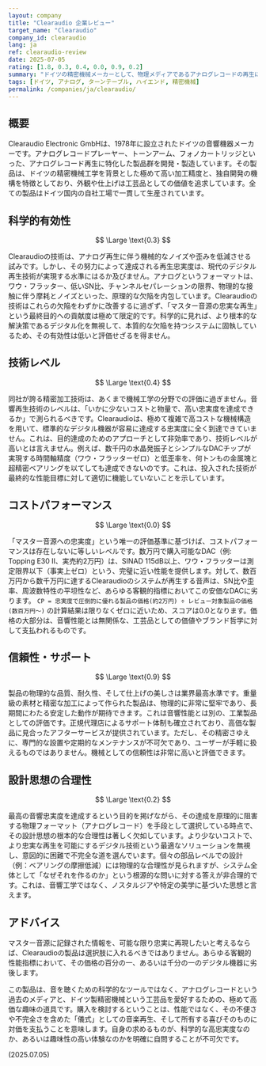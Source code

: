 ```yaml
---
layout: company
title: "Clearaudio 企業レビュー"
target_name: "Clearaudio"
company_id: clearaudio
lang: ja
ref: clearaudio-review
date: 2025-07-05
rating: [1.8, 0.3, 0.4, 0.0, 0.9, 0.2]
summary: "ドイツの精密機械メーカーとして、物理メディアであるアナログレコードの再生に特化した製品群を展開。その製造品質は工芸品の域に達するが、音響再生の絶対的な目的である「マスター音源への忠実度」という科学的指標においては、現代の標準的なデジタル再生技術に遠く及ばない。極めて高価な価格設定と性能の乖離から、高忠実度再生を目指す上での合理的な選択肢とはなり得ず、完全に趣味と嗜好の領域に存在するプロダクトである。"
tags: [ドイツ, アナログ, ターンテーブル, ハイエンド, 精密機械]
permalink: /companies/ja/clearaudio/
---
```


## 概要

Clearaudio Electronic GmbHは、1978年に設立されたドイツの音響機器メーカーです。アナログレコードプレーヤー、トーンアーム、フォノカートリッジといった、アナログレコード再生に特化した製品群を開発・製造しています。その製品は、ドイツの精密機械工学を背景とした極めて高い加工精度と、独自開発の機構を特徴としており、外観や仕上げは工芸品としての価値を追求しています。全ての製品はドイツ国内の自社工場で一貫して生産されています。

## 科学的有効性

$$ \Large \text{0.3} $$

Clearaudioの技術は、アナログ再生に伴う機械的なノイズや歪みを低減させる試みです。しかし、その努力によって達成される再生忠実度は、現代のデジタル再生技術が実現する水準にはるか及びません。アナログというフォーマットは、ワウ・フラッター、低いSN比、チャンネルセパレーションの限界、物理的な接触に伴う摩耗とノイズといった、原理的な欠陥を内包しています。Clearaudioの技術はこれらの欠陥をわずかに改善するに過ぎず、「マスター音源の忠実な再生」という最終目的への貢献度は極めて限定的です。科学的に見れば、より根本的な解決策であるデジタル化を無視して、本質的な欠陥を持つシステムに固執しているため、その有効性は低いと評価せざるを得ません。

## 技術レベル

$$ \Large \text{0.4} $$

同社が誇る精密加工技術は、あくまで機械工学の分野での評価に過ぎません。音響再生技術のレベルは、「いかに少ないコストと物量で、高い忠実度を達成できるか」で測られるべきです。Clearaudioは、極めて複雑で高コストな機械構造を用いて、標準的なデジタル機器が容易に達成する忠実度に全く到達できていません。これは、目的達成のためのアプローチとして非効率であり、技術レベルが高いとは言えません。例えば、数千円の水晶発振子とシンプルなDACチップが実現する時間軸精度（ワウ・フラッターゼロ）と低歪率を、何トンもの金属塊と超精密ベアリングを以てしても達成できないのです。これは、投入された技術が最終的な性能目標に対して適切に機能していないことを示しています。

## コストパフォーマンス

$$ \Large \text{0.0} $$

「マスター音源への忠実度」という唯一の評価基準に基づけば、コストパフォーマンスは存在しないに等しいレベルです。数万円で購入可能なDAC（例: Topping E30 II、実売約2万円）は、SINAD 115dB以上、ワウ・フラッターは測定限界以下（事実上ゼロ）という、完璧に近い性能を提供します。対して、数百万円から数千万円に達するClearaudioのシステムが再生する音声は、SN比や歪率、周波数特性の平坦性など、あらゆる客観的指標においてこの安価なDACに劣ります。
`CP = 忠実度で圧倒的に優れる製品の価格(約2万円) ÷ レビュー対象製品の価格(数百万円～)` の計算結果は限りなくゼロに近いため、スコアは0.0となります。価格の大部分は、音響性能とは無関係な、工芸品としての価値やブランド哲学に対して支払われるものです。

## 信頼性・サポート

$$ \Large \text{0.9} $$

製品の物理的な品質、耐久性、そして仕上げの美しさは業界最高水準です。重量級の素材と精密な加工によって作られた製品は、物理的に非常に堅牢であり、長期間にわたる安定した動作が期待できます。これは音響性能とは別の、工業製品としての評価です。正規代理店によるサポート体制も確立されており、高価な製品に見合ったアフターサービスが提供されています。ただし、その精密さゆえに、専門的な設置や定期的なメンテナンスが不可欠であり、ユーザーが手軽に扱えるものではありません。機械としての信頼性は非常に高いと評価できます。

## 設計思想の合理性

$$ \Large \text{0.2} $$

最高の音響忠実度を達成するという目的を掲げながら、その達成を原理的に阻害する物理フォーマット（アナログレコード）を手段として選択している時点で、その設計思想の根本的な合理性は著しく欠如しています。より少ないコストで、より忠実な再生を可能にするデジタル技術という最適なソリューションを無視し、意図的に困難で不完全な道を選んでいます。個々の部品レベルでの設計（例：ベアリングの摩擦低減）には物理的な合理性が見られますが、システム全体として「なぜそれを作るのか」という根源的な問いに対する答えが非合理的です。これは、音響工学ではなく、ノスタルジアや特定の美学に基づいた思想と言えます。

## アドバイス

マスター音源に記録された情報を、可能な限り忠実に再現したいと考えるならば、Clearaudioの製品は選択肢に入れるべきではありません。あらゆる客観的性能指標において、その価格の百分の一、あるいは千分の一のデジタル機器に劣後します。

この製品は、音を聴くための科学的なツールではなく、アナログレコードという過去のメディアと、ドイツ製精密機械という工芸品を愛好するための、極めて高価な趣味の道具です。購入を検討するということは、性能ではなく、その不便さや不完全さを含めた「儀式」としての音楽再生、そして所有する喜びそのものに対価を支払うことを意味します。自身の求めるものが、科学的な高忠実度なのか、あるいは趣味性の高い体験なのかを明確に自問することが不可欠です。

(2025.07.05)
